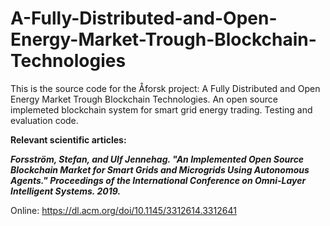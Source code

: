 # A-Fully-Distributed-and-Open-Energy-Market-Trough-Blockchain-Technologies


This is the source code for the Åforsk project: A Fully Distributed and Open Energy Market Trough Blockchain Technologies. An open source implemeted blockchain system for smart grid energy trading. Testing and evaluation code.

**Relevant scientific articles:**

***Forsström, Stefan, and Ulf Jennehag. "An Implemented Open Source Blockchain Market for Smart Grids and Microgrids Using Autonomous Agents." Proceedings of the International Conference on Omni-Layer Intelligent Systems. 2019.***

Online: https://dl.acm.org/doi/10.1145/3312614.3312641
